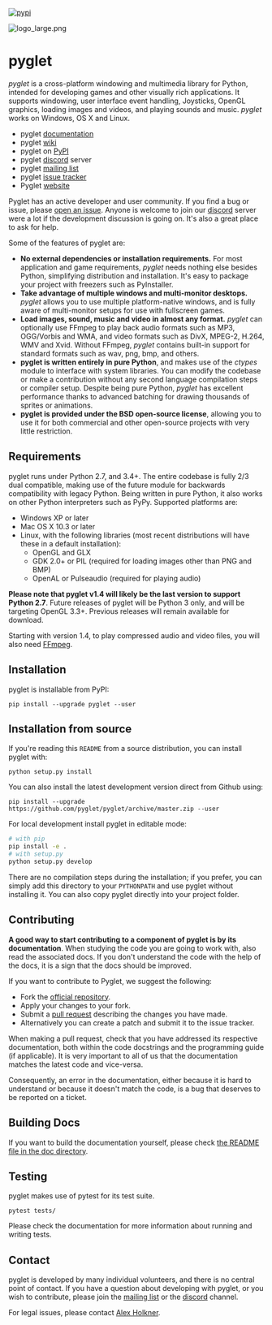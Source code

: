 [![pypi](https://badge.fury.io/py/pyglet.svg)](https://pypi.python.org/pypi/pyglet)

![logo_large.png](https://bitbucket.org/repo/aejyXX/images/3385888514-logo_large.png)

# pyglet

*pyglet* is a cross-platform windowing and multimedia library for Python, intended for developing games and other visually rich applications. It supports windowing, user interface event handling, Joysticks, OpenGL graphics, loading images and videos, and playing sounds and music. *pyglet* works on Windows, OS X and Linux.

* pyglet [documentation]
* pyglet [wiki]
* pyglet on [PyPI]
* pyglet [discord] server
* pyglet [mailing list]
* pyglet [issue tracker]
* Pyglet [website]

Pyglet has an active developer and user community.  If you find a bug or issue, please [open an issue](https://github.com/pyglet/pyglet/issues).
Anyone is welcome to join our [discord] server were a lot
if the development discussion is going on. It's also a great place
to ask for help.

Some of the features of pyglet are:

* **No external dependencies or installation requirements.** For most application and game requirements, *pyglet* needs nothing else besides Python, simplifying distribution and installation. It's easy to package your project with freezers such as PyInstaller. 
* **Take advantage of multiple windows and multi-monitor desktops.** *pyglet* allows you to use multiple platform-native windows, and is fully aware of multi-monitor setups for use with fullscreen games.
* **Load images, sound, music and video in almost any format.** *pyglet* can optionally use FFmpeg to play back audio formats such as MP3, OGG/Vorbis and WMA, and video formats such as DivX, MPEG-2, H.264, WMV and Xvid. Without FFmpeg, *pyglet* contains built-in support for standard formats such as wav, png, bmp, and others.
* **pyglet is written entirely in pure Python**, and makes use of the *ctypes* module to interface with system libraries. You can modify the codebase or make a contribution without any second language compilation steps or compiler setup. Despite being pure Python, *pyglet* has excellent performance thanks to advanced batching for drawing thousands of sprites or animations.
* **pyglet is provided under the BSD open-source license**, allowing you to use it for both commercial and other open-source projects with very little restriction.

## Requirements

pyglet runs under Python 2.7, and 3.4+. The entire codebase is fully 2/3 dual
compatible, making use of the future module for backwards compatibility with
legacy Python. Being written in pure Python, it also works on other Python
interpreters such as PyPy. Supported platforms are:

* Windows XP or later
* Mac OS X 10.3 or later
* Linux, with the following libraries (most recent distributions will have
  these in a default installation):
  * OpenGL and GLX
  * GDK 2.0+ or PIL (required for loading images other than PNG and BMP)
  * OpenAL or Pulseaudio (required for playing audio)

**Please note that pyglet v1.4 will likely be the last version to support
Python 2.7**. Future releases of pyglet will be Python 3 only, and will be
targeting OpenGL 3.3+. Previous releases will remain available for download.

Starting with version 1.4, to play compressed audio and video files,
you will also need [FFmpeg](https://ffmpeg.org/).

## Installation

pyglet is installable from PyPI:

    pip install --upgrade pyglet --user


## Installation from source

If you're reading this `README` from a source distribution, you can install pyglet with:

    python setup.py install

You can also install the latest development version direct from Github using:

    pip install --upgrade https://github.com/pyglet/pyglet/archive/master.zip --user

For local development install pyglet in editable mode:

```bash
# with pip
pip install -e .
# with setup.py
python setup.py develop
```

There are no compilation steps during the installation; if you prefer,
you can simply add this directory to your `PYTHONPATH` and use pyglet without
installing it. You can also copy pyglet directly into your project folder.

## Contributing

**A good way to start contributing to a component of pyglet is by its documentation**. When studying the code you are going to work with, also read the associated docs. If you don't understand the code with the help of the docs, it is a sign that the docs should be improved.

If you want to contribute to Pyglet, we suggest the following:

* Fork the [official repository](https://github.com/pyglet/pyglet/fork).
* Apply your changes to your fork.
* Submit a [pull request](https://github.com/pyglet/pyglet/pulls) describing the changes you have made.
* Alternatively you can create a patch and submit it to the issue tracker.

When making a pull request, check that you have addressed its respective documentation, both within the code docstrings and the programming guide (if applicable). It is very important to all of us that the documentation matches the latest code and vice-versa.

Consequently, an error in the documentation, either because it is hard to understand or because it doesn't match the code, is a bug that deserves to be reported on a ticket.

## Building Docs

If you want to build the documentation yourself, please check
[the README file in the doc directory](doc/README).

## Testing

pyglet makes use of pytest for its test suite.

    pytest tests/

Please check the documentation for more information about running and writing tests.

## Contact

pyglet is developed by many individual volunteers, and there is no central point of contact. If you have a question about developing with pyglet, or you wish to contribute, please join the [mailing list] or the [discord] channel.

For legal issues, please contact [Alex Holkner](mailto:Alex.Holkner@gmail.com).

[discord]: https://discord.gg/QXyegWe
[mailing list]: http://groups.google.com/group/pyglet-users
[documentation]: https://pyglet.readthedocs.io
[wiki]:  https://github.com/pyglet/pyglet/wiki
[pypi]:  https://pypi.org/project/pyglet/
[website]: http://pyglet.org/
[issue tracker]: https://github.com/pyglet/pyglet/issues
